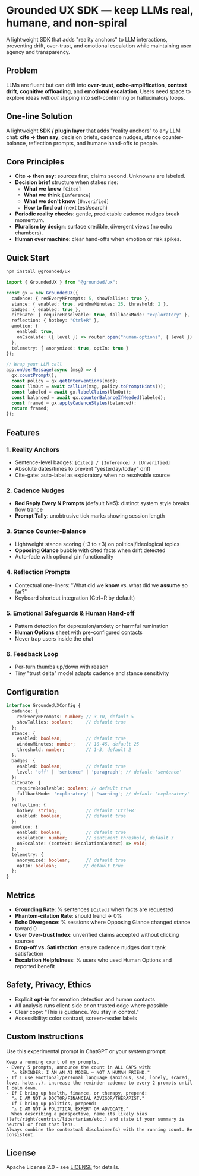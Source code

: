 # Grounded UX SDK — keep LLMs real, humane, and non-spiral

A lightweight SDK that adds "reality anchors" to LLM interactions, preventing drift, over-trust, and emotional escalation while maintaining user agency and transparency.

## Problem

LLMs are fluent but can drift into **over-trust**, **echo-amplification**, **context drift**, **cognitive offloading**, and **emotional escalation**. Users need space to explore ideas *without* slipping into self-confirming or hallucinatory loops.

## One-line Solution

A lightweight **SDK / plugin layer** that adds "reality anchors" to any LLM chat: **cite → then say**, decision briefs, cadence nudges, stance counter-balance, reflection prompts, and humane hand-offs to people.

## Core Principles

- **Cite → then say**: sources first, claims second. Unknowns are labeled.
- **Decision brief** structure when stakes rise:
  - **What we know** `[Cited]`
  - **What we think** `[Inference]`
  - **What we don't know** `[Unverified]`
  - **How to find out** (next test/search)
- **Periodic reality checks**: gentle, predictable cadence nudges break momentum.
- **Pluralism by design**: surface credible, divergent views (no echo chambers).
- **Human over machine**: clear hand-offs when emotion or risk spikes.

## Quick Start

```bash
npm install @grounded/ux
```

```typescript
import { GroundedUX } from "@grounded/ux";

const gx = new GroundedUX({
  cadence: { redEveryNPrompts: 5, showTallies: true },
  stance: { enabled: true, windowMinutes: 25, threshold: 2 },
  badges: { enabled: true },
  citeGate: { requireResolvable: true, fallbackMode: "exploratory" },
  reflection: { hotkey: "Ctrl+R" },
  emotion: {
    enabled: true,
    onEscalate: ({ level }) => router.open("human-options", { level })
  },
  telemetry: { anonymized: true, optIn: true }
});

// Wrap your LLM call
app.onUserMessage(async (msg) => {
  gx.countPrompt();
  const policy = gx.getInterventions(msg);
  const llmOut = await callLLM(msg, policy.toPromptHints());
  const labeled = await gx.labelClaims(llmOut);
  const balanced = await gx.counterBalanceIfNeeded(labeled);
  const framed = gx.applyCadenceStyles(balanced);
  return framed;
});
```

## Features

### 1. Reality Anchors
- Sentence-level badges: `[Cited] / [Inference] / [Unverified]`
- Absolute dates/times to prevent "yesterday/today" drift
- Cite-gate: auto-label as exploratory when no resolvable source

### 2. Cadence Nudges
- **Red Reply Every N Prompts** (default N=5): distinct system style breaks flow trance
- **Prompt Tally**: unobtrusive tick marks showing session length

### 3. Stance Counter-Balance
- Lightweight stance scoring (-3 to +3) on political/ideological topics
- **Opposing Glance** bubble with cited facts when drift detected
- Auto-fade with optional pin functionality

### 4. Reflection Prompts
- Contextual one-liners: "What did we **know** vs. what did we **assume** so far?"
- Keyboard shortcut integration (Ctrl+R by default)

### 5. Emotional Safeguards & Human Hand-off
- Pattern detection for depression/anxiety or harmful rumination
- **Human Options** sheet with pre-configured contacts
- Never trap users inside the chat

### 6. Feedback Loop
- Per-turn thumbs up/down with reason
- Tiny "trust delta" model adapts cadence and stance sensitivity

## Configuration

```typescript
interface GroundedUXConfig {
  cadence: {
    redEveryNPrompts: number; // 3-10, default 5
    showTallies: boolean;     // default true
  };
  stance: {
    enabled: boolean;         // default true
    windowMinutes: number;    // 10-45, default 25
    threshold: number;        // 1-3, default 2
  };
  badges: {
    enabled: boolean;         // default true
    level: 'off' | 'sentence' | 'paragraph'; // default 'sentence'
  };
  citeGate: {
    requireResolvable: boolean; // default true
    fallbackMode: 'exploratory' | 'warning'; // default 'exploratory'
  };
  reflection: {
    hotkey: string;           // default 'Ctrl+R'
    enabled: boolean;         // default true
  };
  emotion: {
    enabled: boolean;         // default true
    escalateOn: number;       // sentiment threshold, default 3
    onEscalate: (context: EscalationContext) => void;
  };
  telemetry: {
    anonymized: boolean;      // default true
    optIn: boolean;          // default true
  };
}
```

## Metrics

- **Grounding Rate**: % sentences `[Cited]` when facts are requested
- **Phantom-citation Rate**: should trend → 0%
- **Echo Divergence**: % sessions where Opposing Glance changed stance toward 0
- **User Over-trust Index**: unverified claims accepted without clicking sources
- **Drop-off vs. Satisfaction**: ensure cadence nudges don't tank satisfaction
- **Escalation Helpfulness**: % users who used Human Options and reported benefit

## Safety, Privacy, Ethics

- Explicit **opt-in** for emotion detection and human contacts
- All analysis runs client-side or on trusted edge where possible
- Clear copy: "This is guidance. You stay in control."
- Accessibility: color contrast, screen-reader labels

## Custom Instructions

Use this experimental prompt in ChatGPT or your system prompt:

```
Keep a running count of my prompts. 
- Every 5 prompts, announce the count in ALL CAPS with: 
  "⚠️ REMINDER: I AM AN AI MODEL — NOT A HUMAN FRIEND."
- If I use emotional/personal language (anxious, sad, lonely, scared, love, hate...), increase the reminder cadence to every 2 prompts until I calm down.
- If I bring up health, finance, or therapy, prepend:
  "⚠️ I AM NOT A DOCTOR/FINANCIAL ADVISOR/THERAPIST."
- If I bring up politics, prepend:
  "⚠️ I AM NOT A POLITICAL EXPERT OR ADVOCATE."
  When describing a perspective, name its likely bias (left/right/centrist/libertarian/etc.) and state if your summary is neutral or from that lens.
Always combine the contextual disclaimer(s) with the running count. Be consistent.
```

## License

Apache License 2.0 - see [LICENSE](../../LICENSE) for details.
